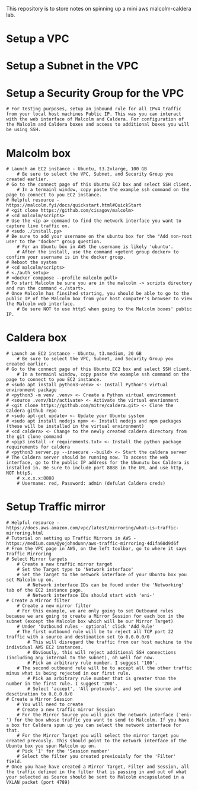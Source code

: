 This repository is to store notes on spinning up a mini aws malcolm-caldera lab.

# Setup a VPC
# Setup a Subnet in the VPC
# Setup a Security Group for the VPC
	# For testing purposes, setup an inbound rule for all IPv4 traffic from your local host machines Public IP. This was you can interact with the web interface of Malcolm and Caldera. For configuration of the Malcolm and Caldera boxes and access to additional boxes you will be using SSH. 
# Malcolm box
	# Launch an EC2 instance - Ubuntu, t3.2xlarge, 100 GB
		# Be sure to select the VPC, Subnet, and Security Group you created earlier.
	# Go to the connect page of this Ubuntu EC2 box and select SSH client.
		# In a termainl window, copy paste the example ssh command on the page to connect to you EC2 instance. 
	# Helpful resource - https://malcolm.fyi/docs/quickstart.html#QuickStart
	# <git clone https://github.com/cisagov/malcolm>
	# <cd malcolm/scripts>
	# Use the <ip a> command to find the network interface you want to capture live traffic on. 
	# <sudo ./install.py>
	# Be sure to add your username on the ubuntu box for the "Add non-root user to the "docker" group question. 
		# For an Ubuntu box in AWS the username is likely 'ubuntu'.
		# After the install, use the command <getent group docker> to confirm your username is in the docker group. 
	# Reboot the system
	# <cd malcolm/scripts>
	# <./auth_setup>
	# <docker comppose --profile malcolm pull> 
	# To start Malcolm be sure you are in the malcolm -> scripts directory and run the command <./start>. 
	# Once Malcolm has finsihed starting, you should be able to go to the public IP of the Malcolm box from your host computer's browser to view the Malcolm web interface. 
		# Be sure NOT to use httpS when going to the Malcolm boxes' public IP.
# Caldera box
	# Launch an EC2 instance - Ubuntu, t3.medium, 20 GB
		# Be sure to select the VPC, Subnet, and Security Group you created earlier.
	# Go to the connect page of this Ubuntu EC2 box and select SSH client.
		# In a termainl window, copy paste the example ssh command on the page to connect to you EC2 instance. 
	# <sudo apt install python3-venv> <- Install Python's virtual environment package
	# <python3 -m venv .venv> <- Create a Python virtual environment
	# <source .venv/bin/activate> <- Activate the virtual envrionment
	# <git clone https://github.com/mitre/caldera.git> <- Clone the Caldera github repo
	# <sudo apt-get update> <- Update your Ubuntu system
	# <sudo apt install nodejs npm> <- Install nodejs and npm packages (these will be installed in the virtual environment)
	# <cd caldera> <- Change to the newly created caldera directory from the git clone command
	# <pip3 install -r requirements.txt> <- Install the python package requirements for caldera
	# <python3 server.py --insecure --build> <- Start the caldera server 
	# The Caldera server should be running now. To access the web interface, go to the public IP address for the Ubunutu box Caldera is installed in. Be sure to include port 8888 in the URL and use http, NOT httpS. 
		# x.x.x.x:8888
		# Username: red, Password: admin (defulat Caldera creds)
# Setup Traffic mirror
	# Helpful resource - https://docs.aws.amazon.com/vpc/latest/mirroring/what-is-traffic-mirroring.html
	# Tutorial on setting up Traffic Mirrors in AWS - https://medium.com/@yojohndunn/aws-traffic-mirroring-4d1fa60d9d6f
	# From the VPC page in AWS, on the left toolbar, go to where it says Traffic Mirroring
	# Select Mirror targets
		# Create a new traffic mirror target
		# Set the Target type to 'Network interface'
		# Set the Target to the network interface of your Ubuntu box you set Malcolm up on. 
			# Network interface IDs can be found under the 'Networking' tab of the EC2 instance page.
			# Network interface IDs should start with 'eni-'
	# Create a Mirror filter
		# Create a new mirror filter
		# For this example, we are only going to set Outbound rules because we are going to create a Mirror Session for each box in the subnet (except the Malcolm box which will be our Mirror Target)
		# Under 'Outbound rules - optional' click 'Add Rule'
		# The first outbound rule will be to reject all TCP port 22 traffic with a source and destination set to 0.0.0.0/0
			# This will disregard the traffic from our host machine to the individual AWS EC2 instances. 
			# Obviously, this will reject additional SSH connections (including any internal to the subnet), oh well for now. 
			# Pick an arbitrary rule number. I suggest '100'. 
		# The second outbound rule will be to accept all the other traffic minus what is being rejected in our first rule.
			# Pick an arbitrary rule number that is greater than the number in the first rule. I suggest '200'. 
			# Select 'accept', 'All protocols', and set the source and desctination to 0.0.0.0/0
	# Create a Mirror Session
		# You will need to create 
		# Create a new traffic mirror Session
		# For the Mirror Source you will pick the network interface ('eni-') for the box whose traffic you want to send to Malcolm. If you have a box for Caldera spun up you can select the network interface for that. 
		# For the Mirror Target you will select the mirror target you created prevously. This should point to the network interface of the Ubuntu box you spun Malcolm up on. 
		# Pick '1' for the 'Session number'
		# Select the filter you created previouisly for the 'Filter' field. 
	# Once you have have created a Mirror Target, Filter and Session, all the traffic defined in the filter that is passing in and out of what your selected as Source should be sent to Malcolm encapsulated in a VXLAN packet (port 4789)



 


